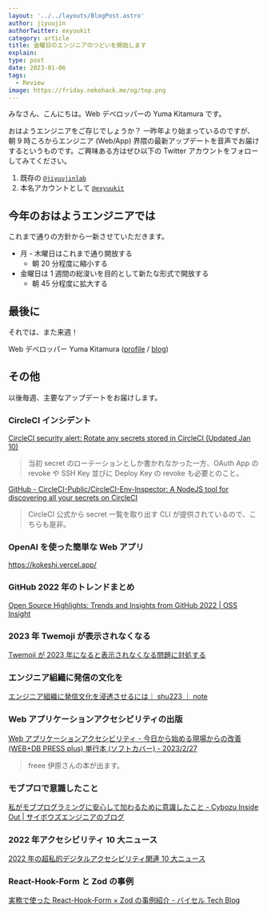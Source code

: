 ```yaml
---
layout: '../../layouts/BlogPost.astro'
author: jiyuujin
authorTwitter: exyuukit
category: article
title: 金曜日のエンジニアのつどいを開始します
explain:
type: post
date: 2023-01-06
tags:
  - Review
image: https://friday.nekohack.me/og/top.png
---
```


みなさん、こんにちは。Web デベロッパーの Yuma Kitamura です。

おはようエンジニアをご存じでしょうか？ 一昨年より始まっているのですが、朝 9 時ころからエンジニア (Web/App) 界隈の最新アップデートを音声でお届けするというものです。ご興味ある方はぜひ以下の Twitter アカウントをフォローしてみてください。

1. 既存の [`@jiyuujinlab`](https://twitter.com/jiyuujinlab)
2. 本名アカウントとして [`@exyuukit`](https://twitter.com/exyuukit)

## 今年のおはようエンジニアでは

これまで通りの方針から一新させていただきます。

- 月 - 木曜日はこれまで通り開放する
  - 朝 20 分程度に縮小する
- 金曜日は 1 週間の総浚いを目的として新たな形式で開放する
  - 朝 45 分程度に拡大する

## 最後に

それでは、また来週！

Web デベロッパー Yuma Kitamura ([profile](https://yuma-kitamura.nekohack.me/) / [blog](https://blog.nekohack.me/))

## その他

以後毎週、主要なアップデートをお届けします。

### CircleCI インシデント

[CircleCI security alert: Rotate any secrets stored in CircleCI (Updated Jan 10)](https://circleci.com/blog/january-4-2023-security-alert/)

> 当初 secret のローテーションとしか書かれなかった一方、OAuth App の revoke や SSH Key 並びに Deploy Key の revoke も必要とのこと。

[GitHub - CircleCI-Public/CircleCI-Env-Inspector: A NodeJS tool for discovering all your secrets on CircleCI](https://github.com/CircleCI-Public/CircleCI-Env-Inspector)

> CircleCI 公式から secret 一覧を取り出す CLI が提供されているので、こちらも是非。

### OpenAI を使った簡単な Web アプリ

https://kokeshi.vercel.app/

### GitHub 2022 年のトレンドまとめ

[Open Source Highlights: Trends and Insights from GitHub 2022 | OSS Insight](https://ossinsight.io/2022/)

### 2023 年 Twemoji が表示されなくなる

[Twemoji が 2023 年になると表示されなくなる問題に対処する](https://zenn.dev/yhatt/articles/60ce0c3ca79994)

### エンジニア組織に発信の文化を

[エンジニア組織に発信文化を浸透させるには｜ shu223 ｜ note](https://note.com/shu223/n/n138f13a64a72)

### Web アプリケーションアクセシビリティの出版

[Web アプリケーションアクセシビリティ - 今日から始める現場からの改善 (WEB+DB PRESS plus) 単行本 (ソフトカバー) - 2023/2/27](https://www.amazon.co.jp/dp/4297133660)

> freee 伊原さんの本が出ます。

### モブプロで意識したこと

[私がモブプログラミングに安心して加わるために意識したこと - Cybozu Inside Out | サイボウズエンジニアのブログ](https://blog.cybozu.io/entry/2022/12/24/080000)

### 2022 年アクセシビリティ 10 大ニュース

[2022 年の超私的デジタルアクセシビリティ関連 10 大ニュース](https://kidachi.kazuhi.to/blog/archives/041817.html)

### React-Hook-Form と Zod の事例

[実務で使った React-Hook-Form × Zod の事例紹介 - バイセル Tech Blog](https://tech.buysell-technologies.com/entry/adventcalendar2022-12-24)
